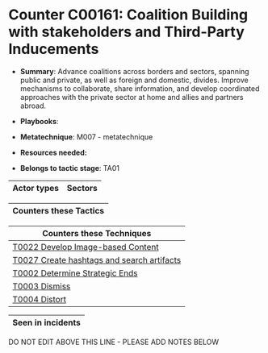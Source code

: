 # Counter C00161: Coalition Building with stakeholders and Third-Party Inducements

* **Summary**: Advance coalitions across borders and sectors, spanning public and private, as well as foreign and domestic, divides. Improve mechanisms to collaborate, share information, and develop coordinated approaches with the private sector at home and allies and partners abroad.

* **Playbooks**: 

* **Metatechnique**: M007 - metatechnique

* **Resources needed:** 

* **Belongs to tactic stage**: TA01


| Actor types | Sectors |
| ----------- | ------- |



| Counters these Tactics |
| ---------------------- |



| Counters these Techniques |
| ------------------------- |
| [T0022 Develop Image-based Content](../generated_pages/techniques/T0022.md) |
| [T0027 Create hashtags and search artifacts](../generated_pages/techniques/T0027.md) |
| [T0002 Determine Strategic Ends](../generated_pages/techniques/T0002.md) |
| [T0003 Dismiss](../generated_pages/techniques/T0003.md) |
| [T0004 Distort](../generated_pages/techniques/T0004.md) |



| Seen in incidents |
| ----------------- |


DO NOT EDIT ABOVE THIS LINE - PLEASE ADD NOTES BELOW